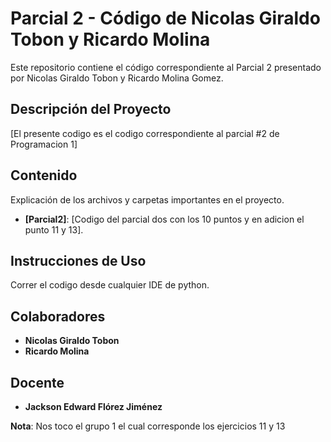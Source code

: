 # Parcial 2 - Código de Nicolas Giraldo Tobon y Ricardo Molina

Este repositorio contiene el código correspondiente al Parcial 2 presentado por Nicolas Giraldo Tobon y Ricardo Molina Gomez.

## Descripción del Proyecto

[El presente codigo es el codigo correspondiente al parcial #2 de Programacion 1]

## Contenido

Explicación de los archivos y carpetas importantes en el proyecto.

- **[Parcial2]**: [Codigo del parcial dos con los 10 puntos y en adicion el punto 11 y 13].

## Instrucciones de Uso

Correr el codigo desde cualquier IDE de python.

## Colaboradores

- **Nicolas Giraldo Tobon**
- **Ricardo Molina**
## Docente
- **Jackson Edward Flórez Jiménez**
  
**Nota**: Nos toco el grupo 1 el cual corresponde los ejercicios 11 y 13
